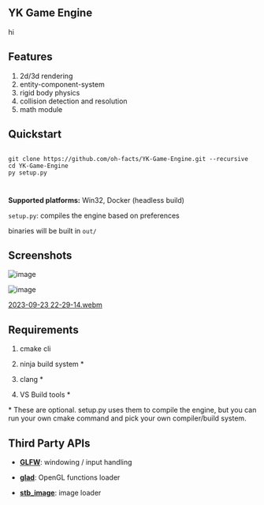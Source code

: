 
  

## YK Game Engine

  

hi


## Features
1. 2d/3d rendering
2. entity-component-system
3. rigid body physics
4. collision detection and resolution
5. math module
  

  

## Quickstart

```

git clone https://github.com/oh-facts/YK-Game-Engine.git --recursive
cd YK-Game-Engine
py setup.py

```

#
**Supported platforms:** Win32, Docker (headless build)
  

``setup.py``: compiles the engine based on preferences

  

binaries will be built in ``out/``


## Screenshots

![image](https://github.com/oh-facts/YK-Game-Engine/assets/125090383/6adfae3d-95fe-465f-84bf-0b921deec7c0)

![image](https://github.com/oh-facts/YK-Game-Engine/assets/125090383/e9e4411e-b3c7-4506-92df-da516292914e)

[2023-09-23 22-29-14.webm](https://github.com/oh-facts/YK-Game-Engine/assets/125090383/917af386-ddbb-4e59-8758-1581ac449bcd)


  

## Requirements

  

1. cmake cli

2. ninja build system *

3. clang *
4. VS Build tools *

\* These are optional. setup.py uses them to compile the engine, but you can run your own cmake command and pick your own compiler/build system.
  

## Third Party APIs

  

- **[GLFW](https://github.com/glfw/glfw)**: windowing / input handling

  

- **[glad](https://github.com/Dav1dde/glad)**: OpenGL functions loader

  

- **[stb_image](https://github.com/nothings/stb)**: image loader
